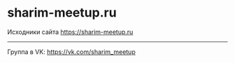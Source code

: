 # sharim-meetup.ru

Исходники сайта https://sharim-meetup.ru

---

Группа в VK: https://vk.com/sharim_meetup
